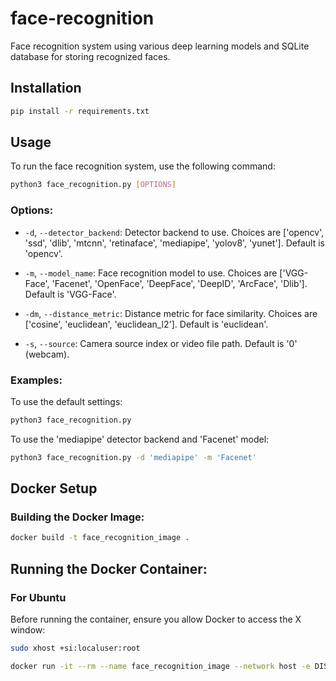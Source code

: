 # face-recognition

Face recognition system using various deep learning models and SQLite database for storing recognized faces.

## Installation

```bash
pip install -r requirements.txt
```

## Usage

To run the face recognition system, use the following command:

```bash
python3 face_recognition.py [OPTIONS]
```

### Options:

- `-d`, `--detector_backend`: Detector backend to use. Choices are ['opencv', 'ssd', 'dlib', 'mtcnn', 'retinaface', 'mediapipe', 'yolov8', 'yunet']. Default is 'opencv'.

- `-m`, `--model_name`: Face recognition model to use. Choices are ['VGG-Face', 'Facenet', 'OpenFace', 'DeepFace', 'DeepID', 'ArcFace', 'Dlib']. Default is 'VGG-Face'.

- `-dm`, `--distance_metric`: Distance metric for face similarity. Choices are ['cosine', 'euclidean', 'euclidean_l2']. Default is 'euclidean'.

- `-s`, `--source`: Camera source index or video file path. Default is '0' (webcam).

### Examples:

To use the default settings:

```bash
python3 face_recognition.py
```

To use the 'mediapipe' detector backend and 'Facenet' model:

```bash
python3 face_recognition.py -d 'mediapipe' -m 'Facenet'
```

## Docker Setup

### Building the Docker Image:

```bash
docker build -t face_recognition_image .
```

## Running the Docker Container:

### For Ubuntu
Before running the container, ensure you allow Docker to access the X window:

```bash
sudo xhost +si:localuser:root
```

```bash
docker run -it --rm --name face_recognition_image --network host -e DISPLAY=$DISPLAY --device /dev/video0:/dev/video0 face_recognition_image
```
